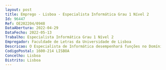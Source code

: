 ```yaml
--- 
layout: post
title: Emprego - Lisboa - Especialista Informática Grau 1 Nível 2
Id: 96447
Ref: OE202204/0948
DataAbertura: 2022-04-29
DataFecho: 2022-05-13
Trabalho: Especialista Informática Grau 1 Nível 2
Empregador: Faculdade de Letras da Universidade de Lisboa
Descricao: O Especialista de Informática desempenhará funções no Domínios da gestão e arquitetura de sistemas de informação, das Infra estruturas tecnológicas e da engenharia de software     Domínios da gestão e arquitetura de sistemas de informação, das Infra estruturas tecnológicas e da engenharia de software  Conhecimentos de Shell scripting (Perl, Python, PowerShell)   Experiência em gestão do ecossistema Office 365, nas vertentes de administração de sistemas e segurança   Experiência em PHP  Conhecimentos de base de dados, nomeadamente mySQL,e SQL Server.
CodigoPostal: 1600-214 LISBOA
Concelho: Lisboa
Distrito: Lisboa
--- 
```

